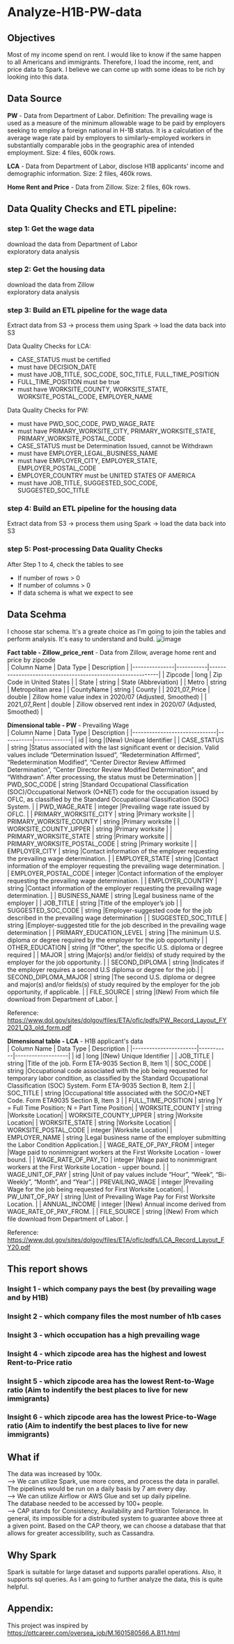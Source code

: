 # Analyze-H1B-PW-data

## Objectives
Most of my income spend on rent. I would like to know if the same happen to all Americans and immigrants. Therefore, I load the income, rent, and price data to Spark. I believe we can come up with some ideas to be rich by looking into this data. 

## Data Source
**PW** - Data from Department of Labor. Definition: The prevailing wage is used as a measure of the minimum allowable wage to be paid by employers seeking to employ a foreign national in H-1B status. It is a calculation of the average wage rate paid by employers to similarly-employed workers in substantially comparable jobs in the geographic area of intended employment. Size: 4 files, 600k rows. <br>

**LCA** - Data from Department of Labor, disclose H1B applicants' income and demographic information. Size: 2 files, 460k rows. <br>

**Home Rent and Price** - Data from Zillow. Size: 2 files, 60k rows. <br>

## Data Quality Checks and ETL pipeline:

### step 1: Get the wage data
download the data from Department of Labor <br>
exploratory data analysis <br>

### step 2: Get the housing data
download the data from Zillow <br>
exploratory data analysis <br>

### step 3: Build an ETL pipeline for the wage data
Extract data from S3 -> process them using Spark -> load the data back into S3 <br>

Data Quality Checks for LCA: <br>
* CASE_STATUS must be certified
* must have DECISION_DATE
* must have JOB_TITLE, SOC_CODE, SOC_TITLE, FULL_TIME_POSITION
* FULL_TIME_POSITION must be true
* must have WORKSITE_COUNTY, WORKSITE_STATE, WORKSITE_POSTAL_CODE, EMPLOYER_NAME

Data Quality Checks for PW: <br>
* must have PWD_SOC_CODE, PWD_WAGE_RATE
* must have PRIMARY_WORKSITE_CITY, PRIMARY_WORKSITE_STATE, PRIMARY_WORKSITE_POSTAL_CODE
* CASE_STATUS must be Determination Issued, cannot be Withdrawn
* must have EMPLOYER_LEGAL_BUSINESS_NAME
* must have EMPLOYER_CITY, EMPLOYER_STATE, EMPLOYER_POSTAL_CODE
* EMPLOYER_COUNTRY must be UNITED STATES OF AMERICA
* must have JOB_TITLE, SUGGESTED_SOC_CODE, SUGGESTED_SOC_TITLE

### step 4: Build an ETL pipeline for the housing data
Extract data from S3 -> process them using Spark -> load the data back into S3 <br>

### step 5: Post-processing Data Quality Checks
After Step 1 to 4, check the tables to see
* If number of rows > 0
* If number of columns > 0
* If data schema is what we expect to see

## Data Scehma
I choose star schema. It's a greate choice as I'm going to join the tables and perform analysis. It's easy to understand and build.
![image](schema.jpg)

**Fact table - Zillow_price_rent** - Data from Zillow, average home rent and price by zipcode <br>
| Column Name   | Data Type | Description                                                |
|---------------|-----------|------------------------------------------------------------|
| Zipcode       | long      | Zip Code in United States                                  |
| State         | string    | State (Abbreviation)                                       |
| Metro         | string    | Metropolitan area                                          |
| CountyName    | string    | County                                                     |
| 2021_07_Price | double    | Zillow home value index in 2020/07 (Adjusted, Smoothed)    |
| 2021_07_Rent  | double    | Zillow observed rent index in 2020/07 (Adjusted, Smoothed) |


**Dimensional table - PW** - Prevailing Wage <br>
| Column Name                  | Data Type | Description |
|------------------------------|-----------|-------------|
| id                           | long      |(New) Unique Identifier |
| CASE_STATUS                  | string    |Status associated with the last significant event or decision. Valid values include “Determination Issued”, “Redetermination Affirmed”, “Redetermination Modified”, “Center Director Review Affirmed Determination”, “Center Director Review Modified Determination”, and “Withdrawn”. After processing, the status must be Determination |
| PWD_SOC_CODE                 | string    |Standard Occupational Classification (SOC)/Occupational Network (O*NET) code for the occupation issued by OFLC, as classified by the Standard Occupational Classification (SOC) System. |
| PWD_WAGE_RATE                | integer   |Prevailing wage rate issued by OFLC. |
| PRIMARY_WORKSITE_CITY        | string    |Primary worksite |
| PRIMARY_WORKSITE_COUNTY      | string    |Primary worksite |
| WORKSITE_COUNTY_UPPER        | string    |Primary worksite |
| PRIMARY_WORKSITE_STATE       | string    |Primary worksite |
| PRIMARY_WORKSITE_POSTAL_CODE | string    |Primary worksite |
| EMPLOYER_CITY                | string    |Contact information of the employer requesting the prevailing wage determination. |
| EMPLOYER_STATE               | string    |Contact information of the employer requesting the prevailing wage determination. |
| EMPLOYER_POSTAL_CODE         | integer   |Contact information of the employer requesting the prevailing wage determination. |
| EMPLOYER_COUNTRY             | string    |Contact information of the employer requesting the prevailing wage determination. |
| BUSINESS_NAME                | string    |Legal business name of the employer |
| JOB_TITLE                    | string    |Title of the employer’s job |
| SUGGESTED_SOC_CODE           | string    |Employer-suggested code for the job described in the prevailing wage determination |
| SUGGESTED_SOC_TITLE          | string    |Employer-suggested title for the job described in the prevailing wage determination |
| PRIMARY_EDUCATION_LEVEL      | string    |The minimum U.S. diploma or degree required by the employer for the job opportunity |
| OTHER_EDUCATION              | string    |If “Other”, the specific U.S. diploma or degree required |
| MAJOR                        | string    |Major(s) and/or field(s) of study required by the employer for the job opportunity. |
| SECOND_DIPLOMA               | string    |Indicates if the employer requires a second U.S diploma or degree for the job.|
| SECOND_DIPLOMA_MAJOR         | string    |The second U.S. diploma or degree and major(s) and/or fields(s) of study required by the employer for the job opportunity, if applicable. |
| FILE_SOURCE           | string    |(New) From which file download from Department of Labor. |


Reference: https://www.dol.gov/sites/dolgov/files/ETA/oflc/pdfs/PW_Record_Layout_FY2021_Q3_old_form.pdf

**Dimensional table - LCA** - H1B applicant's data <br>
| Column Name           | Data Type | Description       |
|-----------------------|-----------|-------------------|
| id                    | long      |(New) Unique Identifier |
| JOB_TITLE             | string    |Title of the job. Form ETA-9035 Section B, Item 1|
| SOC_CODE              | string    |Occupational code associated with the job being requested for temporary labor condition, as classified by the Standard Occupational Classification (SOC) System. Form ETA-9035 Section B, Item 2.|
| SOC_TITLE             | string    |Occupational title associated with the SOC/O*NET Code. Form ETA9035 Section B, Item 3 |
| FULL_TIME_POSITION    | string    |Y = Full Time Position; N = Part Time Position|
| WORKSITE_COUNTY       | string    |Worksite Location|
| WORKSITE_COUNTY_UPPER | string    |Worksite Location|
| WORKSITE_STATE        | string    |Worksite Location|
| WORKSITE_POSTAL_CODE  | integer   |Worksite Location|
| EMPLOYER_NAME         | string    |Legal business name of the employer submitting the Labor Condition Application.|
| WAGE_RATE_OF_PAY_FROM | integer   |Wage paid to nonimmigrant workers at the First Worksite Location - lower bound. |
| WAGE_RATE_OF_PAY_TO   | integer   |Wage paid to nonimmigrant workers at the First Worksite Location - upper bound. |
| WAGE_UNIT_OF_PAY      | string    |Unit of pay values include “Hour”, “Week”, “Bi-Weekly”, “Month”, and “Year”.|
| PREVAILING_WAGE       | integer   |Prevailing Wage for the job being requested for First Worksite Location|.
| PW_UNIT_OF_PAY        | string    |Unit of Prevailing Wage Pay for First Worksite Location. |
| ANNUAL_INCOME         | integer   |(New) Annual income derived from WAGE_RATE_OF_PAY_FROM. |
| FILE_SOURCE           | string    |(New) From which file download from Department of Labor. |

Reference: https://www.dol.gov/sites/dolgov/files/ETA/oflc/pdfs/LCA_Record_Layout_FY20.pdf



## This report shows

### Insight 1 - which company pays the best (by prevailing wage and by H1B)

### Insight 2 - which company files the most number of h1b cases

### Insight 3 - which occupation has a high prevailing wage

### Insight 4 - which zipcode area has the highest and lowest Rent-to-Price ratio

### Insight 5 - which zipcode area has the lowest Rent-to-Wage ratio (Aim to indentify the best places to live for new immigrants)

### Insight 6 - which zipcode area has the lowest Price-to-Wage ratio (Aim to indentify the best places to live for new immigrants)


## What if
The data was increased by 100x. <br>
 --> We can utilize Spark, use more cores, and process the data in parallel. <br>
The pipelines would be run on a daily basis by 7 am every day. <br>
 --> We can utilize Airflow or AWS Glue and set up daily pipeline. <br>
The database needed to be accessed by 100+ people. <br>
 --> CAP stands for Consistency, Availability and Partition Tolerance. In general, its impossible for a distributed system to guarantee above three at a given point. Based on the CAP theory, we can choose a database that that allows for greater accessibility, such as Cassandra. <br>

## Why Spark
Spark is suitable for large dataset and supports parallel operations. Also, it supports sql queries. As I am going to further analyze the data, this is quite helpful.

## Appendix:
This project was inspired by
https://pttcareer.com/oversea_job/M.1601580566.A.B11.html
